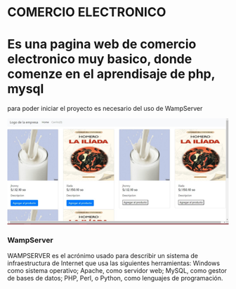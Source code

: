 # COMERCIO ELECTRONICO

# Es una pagina web de comercio electronico muy basico, donde comenze en el aprendisaje de php, mysql

para poder iniciar el proyecto es necesario del uso de WampServer

![alt text](presentacion.jpg "Presentacion de la pagina")

### WampServer

WAMPSERVER es el acrónimo usado para describir un sistema de infraestructura de Internet que usa las siguientes herramientas: Windows como sistema operativo; Apache, como servidor web; MySQL, como gestor de bases de datos; PHP, Perl, o Python, como lenguajes de programación.
